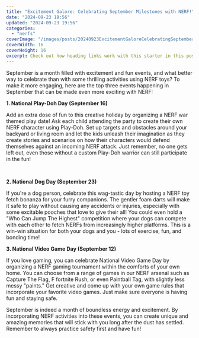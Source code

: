 ```yaml
---
title: "Excitement Galore: Celebrating September Milestones with NERF!"
date: "2024-09-23 19:56"
updated: "2024-09-23 19:56"
categories:
  - "nerfs"
coverImage: "/images/posts/20240923ExcitementGaloreCelebratingSeptemberMilestoneswithNERF_1.jpg"
coverWidth: 16
coverHeight: 16
excerpt: Check out how heading links work with this starter in this post.
---
```


<script>
  import { base } from '$app/paths';
</script>


September is a month filled with excitement and fun events, and what better way to celebrate than with some thrilling activities using NERF toys? To make it more engaging, here are the top three events happening in September that can be made even more exciting with NERF:

**1. National Play-Doh Day (September 16)**

Add an extra dose of fun to this creative holiday by organizing a NERF war themed play date! Ask each child attending the party to create their own NERF character using Play-Doh. Set up targets and obstacles around your backyard or living room and let the kids unleash their imagination as they create stories and scenarios on how their characters would defend themselves against an incoming NERF attack. Just remember, no one gets left out, even those without a custom Play-Doh warrior can still participate in the fun!


<img class="cover-image" src="{base}/images/posts/20240923ExcitementGaloreCelebratingSeptemberMilestoneswithNERF_2.jpg" alt="" style="aspect-ratio: 16 / 16;" width="16" height="16">

**2. National Dog Day (September 23)**

If you're a dog person, celebrate this wag-tastic day by hosting a NERF toy fetch bonanza for your furry companions. The gentler foam darts will make it safe to play without causing any accidents or injuries, especially with some excitable pooches that love to give their all! You could even hold a "Who Can Jump The Highest" competition where your dogs can compete with each other to fetch NERFs from increasingly higher platforms. This is a win-win situation for both your dogs and you - lots of exercise, fun, and bonding time!

**3. National Video Game Day (September 12)**

If you love gaming, you can celebrate National Video Game Day by organizing a NERF gaming tournament within the comforts of your own home. You can choose from a range of games in our NERF arsenal such as Capture The Flag, F fortnite Rush, or even Paintball Tag, with slightly less messy "paints." Get creative and come up with your own game rules that incorporate your favorite video games. Just make sure everyone is having fun and staying safe.

September is indeed a month of boundless energy and excitement. By incorporating NERF activities into these events, you can create unique and amazing memories that will stick with you long after the dust has settled. Remember to always practice safety first and have fun!